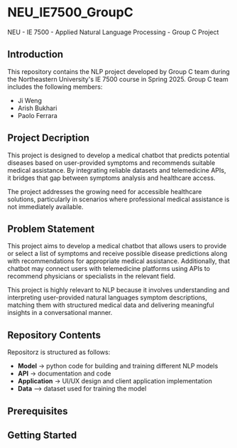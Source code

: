 # NEU_IE7500_GroupC

NEU - IE 7500 - Applied Natural Language Processing - Group C Project

## Introduction

This repository contains the NLP project developed by Group C team during the Northeastern University's IE 7500 course in Spring 2025.
Group C team includes the following members:

- Ji Weng
- Arish Bukhari
- Paolo Ferrara

## Project Decription

This project is designed to develop a medical chatbot that predicts potential diseases based on user-provided symptoms and recommends suitable medical assistance. By integrating reliable datasets and telemedicine APIs, it bridges that gap between symptoms analysis and healthcare access. 

The project addresses the growing need for accessible healthcare solutions, particularly in scenarios where professional medical assistance is not immediately available.

## Problem Statement

This project aims to develop a medical chatbot that allows users to provide or select a list of symptoms and receive possible disease predictions along with recommendations for appropriate medical assistance. Additionally, that chatbot may connect users with telemedicine platforms using APIs to recommend physicians or specialists in the relevant field.  

This project is highly relevant to NLP because it involves understanding and interpreting user-provided natural languages symptom descriptions, matching them with structured medical data and delivering meaningful insights in a conversational manner.  

## Repository Contents

Repositorz is structured as follows:
- **Model** -> python code for building and training different NLP models
- **API** -> documentation and code
- **Application** -> UI/UX design and client application implementation
- **Data** --> dataset used for training the model



## Prerequisites

## Getting Started
